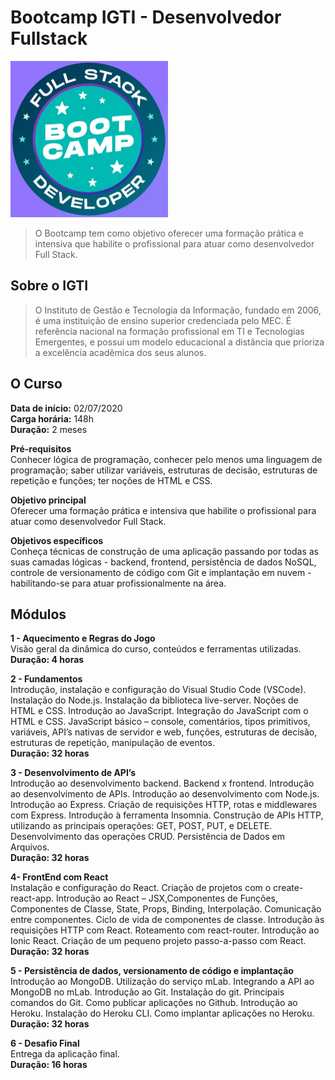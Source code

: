 # Bootcamp IGTI - Desenvolvedor Fullstack
<img src="logo.jpg" width="252" height="250">
  
> O Bootcamp tem como objetivo oferecer uma formação prática e intensiva
> que habilite o profissional para atuar como desenvolvedor Full Stack.

## Sobre o IGTI

> O Instituto de Gestão e Tecnologia da Informação, fundado em 2006, é
> uma instituição de ensino superior credenciada pelo MEC. É referência
> nacional na formação profissional em TI e Tecnologias Emergentes, e
> possui um modelo educacional a distância que prioriza a excelência
> acadêmica dos seus alunos.

## O Curso
**Data de início:** 02/07/2020\
**Carga horária:** 148h  
**Duração:** 2 meses    

**Pré-requisitos**  
Conhecer lógica de programação, conhecer pelo menos uma linguagem de programação; saber utilizar variáveis, estruturas de decisão, estruturas de repetição e funções; ter noções de HTML e CSS.    

**Objetivo principal**  
Oferecer uma formação prática e intensiva que habilite o profissional para atuar como desenvolvedor Full Stack.    

**Objetivos específicos**  
Conheça técnicas de construção de uma aplicação passando por todas as suas camadas lógicas - backend, frontend, persistência de dados NoSQL, controle de versionamento de código com Git e implantação em nuvem - habilitando-se para atuar profissionalmente na área.    

## Módulos  
**1 - Aquecimento e Regras do Jogo**  
Visão geral da dinâmica do curso, conteúdos e ferramentas utilizadas.  
**Duração: 4 horas**    

**2 - Fundamentos**  
Introdução, instalação e configuração do Visual Studio Code (VSCode). Instalação do Node.js. Instalação da biblioteca live-server. Noções de HTML e CSS. Introdução ao JavaScript. Integração do JavaScript com o HTML e CSS. JavaScript básico – console, comentários, tipos primitivos, variáveis, API’s nativas de servidor e web, funções, estruturas de decisão, estruturas de repetição, manipulação de eventos.  
**Duração: 32 horas**    

**3 - Desenvolvimento de API’s**  
Introdução ao desenvolvimento backend. Backend x frontend. Introdução ao desenvolvimento de APIs. Introdução ao desenvolvimento com Node.js. Introdução ao Express. Criação de requisições HTTP, rotas e middlewares com Express. Introdução à ferramenta Insomnia. Construção de APIs HTTP, utilizando as principais operações: GET, POST, PUT, e DELETE. Desenvolvimento das operações CRUD. Persistência de Dados em Arquivos.  
**Duração: 32 horas**    

**4- FrontEnd com React**  
Instalação e configuração do React. Criação de projetos com o create-react-app. Introdução ao React – JSX,Componentes de Funções, Componentes de Classe, State, Props, Binding, Interpolação. Comunicação entre componentes. Ciclo de vida de componentes de classe. Introdução às requisições HTTP com React. Roteamento com react-router. Introdução ao Ionic React. Criação de um pequeno projeto passo-a-passo com React.  
**Duração: 32 horas**    

**5 - Persistência de dados, versionamento de código e implantação**  
Introdução ao MongoDB. Utilização do serviço mLab. Integrando a API ao MongoDB no mLab. Introdução ao Git. Instalação do git. Principais comandos do Git. Como publicar aplicações no Github. Introdução ao Heroku. Instalação do Heroku CLI. Como implantar aplicações no Heroku.  
**Duração: 32 horas**    

**6 - Desafio Final**  
Entrega da aplicação final.  
**Duração: 16 horas**
